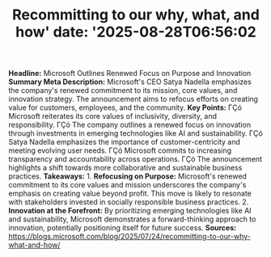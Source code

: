﻿---
title: "Recommitting to our why, what, and how'
date: '2025-08-28T06:56:02"
category: "Markets"
summary: ""
slug: "recommitting to our why what and how"
source_urls:
  - "https://blogs.microsoft.com/blog/2025/07/24/recommitting-to-our-why-what-and-how/"
seo:
  title: "Recommitting to our why, what, and how | Hash n Hedge'
  description: '"
  keywords: ["news", "markets", "brief"]
---
**Headline:** Microsoft Outlines Renewed Focus on Purpose and Innovation  **Summary Meta Description:** Microsoft's CEO Satya Nadella emphasizes the company's renewed commitment to its mission, core values, and innovation strategy. The announcement aims to refocus efforts on creating value for customers, employees, and the community.  **Key Points:**  ΓÇó Microsoft reiterates its core values of inclusivity, diversity, and responsibility. ΓÇó The company outlines a renewed focus on innovation through investments in emerging technologies like AI and sustainability. ΓÇó Satya Nadella emphasizes the importance of customer-centricity and meeting evolving user needs. ΓÇó Microsoft commits to increasing transparency and accountability across operations. ΓÇó The announcement highlights a shift towards more collaborative and sustainable business practices.  **Takeaways:**  1. **Refocusing on Purpose:** Microsoft's renewed commitment to its core values and mission underscores the company's emphasis on creating value beyond profit. This move is likely to resonate with stakeholders invested in socially responsible business practices. 2. **Innovation at the Forefront:** By prioritizing emerging technologies like AI and sustainability, Microsoft demonstrates a forward-thinking approach to innovation, potentially positioning itself for future success.  **Sources:** https://blogs.microsoft.com/blog/2025/07/24/recommitting-to-our-why-what-and-how/ 
